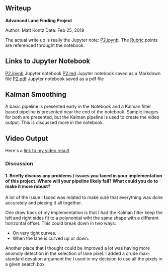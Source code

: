 ## Writeup 

**Advanced Lane Finding Project**

Author: Matt Kontz
Date: Feb 25, 2019

[video1]: ./output_images/project_output.mp4 "Video output"

The actual write up is really the Jupyter note: [P2.ipynb](./P2.ipynb).  The  [Rubric](https://review.udacity.com/#!/rubrics/571/view) points are referenced throught the notebook.

## Links to Jupyter Notebook

[P2.ipynb](./P2.ipynb) Jupyter notebook
[P2.md](./write_up/P2.md) Jupyter notebook saved as a Markdown file
[P2.pdf](./write_up/P2.pdf) Jupyter notebook saved as a pdf file

## Kalman Smoothing
A basic pipeline is presented early in the Notebook and a Kalman filter based pipeline is presented near the end of the notebook.  Sample images for both are presented, but the Kalman pipeline is used to create the video output.  This is discussed more in the notebook.

## Video Output

Here's a [link to my video result](./project_video.mp4)

### Discussion

#### 1. Briefly discuss any problems / issues you faced in your implementation of this project.  Where will your pipeline likely fail?  What could you do to make it more robust?

A lot of the issue I faced was related to make sure that everything was done accurately and piecing it all together.

One draw back of my implementation is that I had the Kalman filter keep the left and right sides fit to a polynomial wiht the same shape with a different horizontal offset.  This could break down in two ways:

* On very tight curves.
* When the lane is curved up or down.

Another place that I thought could be improved a lot was having more anomoly detection in the selection of lane pixel.  I added a crude max-standard devation argument the I used in my decision to use all the pixels in a given search box.
